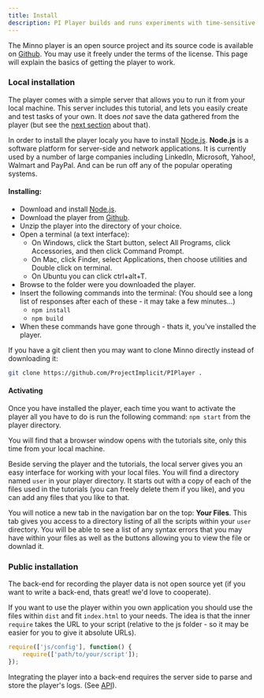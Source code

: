 ```yaml
---
title: Install
description: PI Player builds and runs experiments with time-sensitive tasks over the Internet.
---
```


The Minno player is an open source project and its source code is available on [Github](https://github.com/ProjectImplicit/PIPlayer). You may use it freely under the terms of the license. This page will explain the basics of getting the player to work.

### Local installation

The player comes with a simple server that allows you to run it from your local machine. This server includes this tutorial, and lets you easily create and test tasks of your own. It does *not* save the data gathered from the player (but see the [next section](#public-installation) about that).

In order to install the player localy you have to install [Node.js](http://nodejs.org/). **Node.js** is a software platform for server-side and network applications. It is currently used by a number of large companies including LinkedIn, Microsoft, Yahoo!, Walmart and PayPal. And can be run off any of the popular operating systems.

#### Installing:
* Download and install [Node.js](http://nodejs.org/).
* Download the player from [Github](https://github.com/ProjectImplicit/PIPlayer/archive/master.zip).
* Unzip the player into the directory of your choice.
* Open a terminal (a text interface):
	* On Windows, click the Start button, select All Programs, click Accessories, and then click Command Prompt.
	* On Mac, click Finder, select Applications, then choose utilities and Double click on terminal.
	* On Ubuntu you can click ctrl+alt+T.
* Browse to the folder were you downloaded the player.
* Insert the following commands into the terminal: (You should see a long list of responses after each of these - it may take a few minutes...)
	* `npm install`
	* `npm build`
* When these commands have gone through - thats it, you've installed the player.

If you have a git client then you may want to clone Minno directly instead of downloading it:

```bash
git clone https://github.com/ProjectImplicit/PIPlayer .
```
#### Activating
Once you have installed the player, each time you want to activate the player all you have to do is run the following command: `npm start` from the player directory.

You will find that a browser window opens with the tutorials site, only this time from your local machine.

Beside serving the player and the tutorials, the local server gives you an easy interface for working with your local files. You will find a directory named `user` in your player directory. It starts out with a copy of each of the files used in the tutorials (you can freely delete them if you like), and you can add any files that you like to that.

You will notice a new tab in the navigation bar on the top: **Your Files**. This tab gives you access to a directory listing of all the scripts within your `user` directory. You will be able to see a list of any syntax errors that you may have within your files as well as the buttons allowing you to view the file or downlad it.

### Public installation

The back-end for recording the player data is not open source yet (if you want to write a back-end, thats great! we'd love to cooperate).

If you want to use the player within you own application you should use the files within `dist` and fit `index.html` to your needs. The idea is that the inner `require` takes the URL to your script (relative to the js folder - so it may be easier for you to give it absolute URLs).

```js
require(['js/config'], function() {
	require(['path/to/your/script']);
});
```

Integrating the player into a back-end requires the server side to parse and store the player's logs. (See [API](./API.html#logging)).
